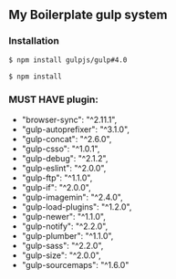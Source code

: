 ## My Boilerplate gulp system


### Installation

```sh
$ npm install gulpjs/gulp#4.0

$ npm install
```

### MUST HAVE plugin:

   -  "browser-sync": "^2.11.1",
   -  "gulp-autoprefixer": "^3.1.0",
   -  "gulp-concat": "^2.6.0",
   -  "gulp-csso": "^1.0.1",
   -  "gulp-debug": "^2.1.2",
   -  "gulp-eslint": "^2.0.0",
   -  "gulp-ftp": "^1.1.0",
   -  "gulp-if": "^2.0.0",
   -  "gulp-imagemin": "^2.4.0",
   -  "gulp-load-plugins": "^1.2.0",
   -  "gulp-newer": "^1.1.0",
   -  "gulp-notify": "^2.2.0",
   -  "gulp-plumber": "^1.1.0",
   -  "gulp-sass": "^2.2.0",
   -  "gulp-size": "^2.0.0",
   -  "gulp-sourcemaps": "^1.6.0"